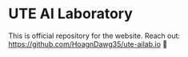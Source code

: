 # UTE AI Laboratory
This is official repository for the website.
Reach out: https://github.com/HoagnDawg35/ute-ailab.io 🚀
